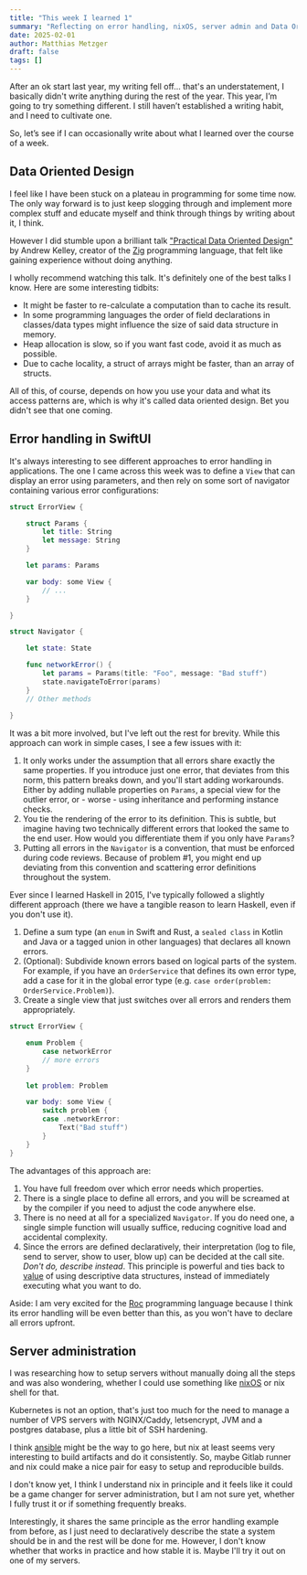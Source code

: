 ```yaml
---
title: "This week I learned 1"
summary: "Reflecting on error handling, nixOS, server admin and Data Oriented Design"
date: 2025-02-01
author: Matthias Metzger
draft: false
tags: []
---
```


After an ok start last year, my writing fell off... that's an
understatement, I basically didn't write anything during the rest of
the year. This year, I’m going to try something different. I still
haven’t established a writing habit, and I need to cultivate one.

So, let’s see if I can occasionally write about what I learned over
the course of a week.

## Data Oriented Design

I feel like I have been stuck on a plateau in programming for some
time now. The only way forward is to just keep slogging through and
implement more complex stuff and educate myself and think through
things by writing about it, I think.

However I did stumble upon a brilliant talk ["Practical Data Oriented
Design"][kelley] by Andrew Kelley, creator of the [Zig][zig]
programming language, that felt like gaining experience without doing
anything.

I wholly recommend watching this talk. It's definitely one of the best
talks I know. Here are some interesting tidbits:

- It might be faster to re-calculate a computation than to cache its
  result.
- In some programming languages the order of field declarations in
  classes/data types might influence the size of said data structure
  in memory.
- Heap allocation is slow, so if you want fast code, avoid it as much
  as possible.
- Due to cache locality, a struct of arrays might be faster, than an
  array of structs.
  
All of this, of course, depends on how you use your data and what its
access patterns are, which is why it's called data oriented design.
Bet you didn't see that one coming.


## Error handling in SwiftUI

It's always interesting to see different approaches to error handling
in applications. The one I came across this week was to define a `View`
that can display an error using parameters, and then rely on some sort
of navigator containing various error configurations:

```swift
struct ErrorView {

    struct Params {
        let title: String
        let message: String
    }

    let params: Params

    var body: some View {
        // ...
    }

}

struct Navigator {

    let state: State

    func networkError() {
        let params = Params(title: "Foo", message: "Bad stuff") 
        state.navigateToError(params)
    }
    // Other methods
    
}
```

It was a bit more involved, but I've left out the rest for
brevity. While this approach can work in simple cases, I see a few
issues with it:

1. It only works under the assumption that all errors share exactly
   the same properties. If you introduce just one error, that deviates
   from this norm, this pattern breaks down, and you'll start adding
   workarounds. Either by adding nullable properties on `Params`, a
   special view for the outlier error, or - worse - using inheritance
   and performing instance checks.
2. You tie the rendering of the error to its definition. This is
   subtle, but imagine having two technically different errors that
   looked the same to the end user. How would you differentiate them
   if you only have `Params`?
3. Putting all errors in the `Navigator` is a convention, that must be
   enforced during code reviews. Because of problem #1, you might end
   up deviating from this convention and scattering error definitions
   throughout the system.

Ever since I learned Haskell in 2015, I've typically followed a
slightly different approach (there we have a tangible reason to learn
Haskell, even if you don't use it).

1. Define a sum type (an `enum` in Swift and Rust, a `sealed class` in
   Kotlin and Java or a tagged union in other languages) that declares
   all known errors.
2. (Optional): Subdivide known errors based on logical parts of the
   system. For example, if you have an `OrderService` that defines its
   own error type, add a case for it in the global error type
   (e.g. `case order(problem: OrderService.Problem)`).
3. Create a single view that just switches over all errors and renders
   them appropriately.

```swift
struct ErrorView {

    enum Problem {
        case networkError
        // more errors
    }
    
    let problem: Problem

    var body: some View {
        switch problem {
        case .networkError:
            Text("Bad stuff")
        }
    }
}
```

The advantages of this approach are:

1. You have full freedom over which error needs which properties.
2. There is a single place to define all errors, and you will be
   screamed at by the compiler if you need to adjust the code anywhere
   else.
3. There is no need at all for a specialized `Navigator`. If you do
   need one, a single simple function will usually suffice, reducing
   cognitive load and accidental complexity.
4. Since the errors are defined declaratively, their interpretation
   (log to file, send to server, show to user, blow up) can be decided
   at the call site. *Don't do, describe instead*. This principle is
   powerful and ties back to [value][value] of using descriptive data
   structures, instead of immediately executing what you want to do.
   
Aside: I am very excited for the [Roc][roc] programming language because I
think its error handling will be even better than this, as you won't
have to declare all errors upfront.


## Server administration

I was researching how to setup servers without manually doing all the
steps and was also wondering, whether I could use something like
[nixOS][nix] or nix shell for that.

Kubernetes is not an option, that's just too much for the need to
manage a number of VPS servers with NGINX/Caddy, letsencrypt, JVM and
a postgres database, plus a little bit of SSH hardening.

I think [ansible][ansible] might be the way to go here, but nix at
least seems very interesting to build artifacts and do it
consistently. So, maybe Gitlab runner and nix could make a nice pair
for easy to setup and reproducible builds.

I don't know yet, I think I understand nix in principle and it feels
like it could be a game changer for server administration, but I am
not sure yet, whether I fully trust it or if something frequently
breaks.

Interestingly, it shares the same principle as the error handling
example from before, as I just need to declaratively describe the
state a system should be in and the rest will be done for me. However,
I don't know whether that works in practice and how stable it
is. Maybe I'll try it out on one of my servers.



[nix]: https://nixos.org/
[ansible]: https://www.redhat.com/en/ansible-collaborative
[value]: https://www.youtube.com/watch?v=-6BsiVyC1kM
[roc]: https://www.roc-lang.org/
[kelley]: https://www.youtube.com/watch?v=IroPQ150F6c
[zig]: https://ziglang.org/
